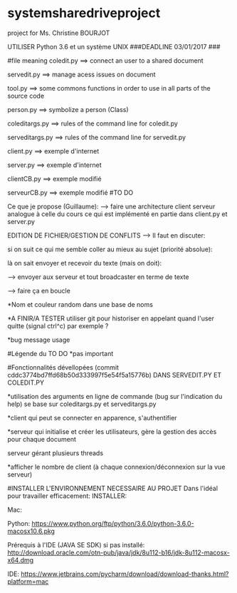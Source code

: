 # systemsharedriveproject
project for Ms. Christine BOURJOT

UTILISER Python 3.6 et un système UNIX
###DEADLINE 03/01/2017 ###

#file meaning
coledit.py ==> connect an user to a shared document

servedit.py ==> manage acess issues on document

tool.py ==> some commons functions in order to use in all parts of the source code

person.py ==> symbolize a person (Class)

coleditargs.py ==> rules of the command line for coledit.py

serveditargs.py ==> rules of the command line for servedit.py



client.py ==> exemple d'internet

server.py ==> exemple d'internet

clientCB.py ==> exemple modifié

serveurCB.py ==> exemple modifié
#TO DO

Ce que je propose (Guillaume):
--> faire une architecture client serveur analogue à celle du cours ce qui est implémenté en partie dans client.py et server.py


EDITION DE FICHIER/GESTION DE CONFLITS --> Il faut en discuter:

si on suit ce qui me semble coller au mieux au sujet (priorité absolue):

là on sait envoyer et recevoir du texte (mais on doit):

--> envoyer aux serveur et tout broadcaster en terme de texte

--> faire ça en boucle

*Nom et couleur random dans une base de noms

*A FINIR/A TESTER utiliser git pour historiser en appelant quand l'user quitte (signal ctrl^c) par exemple ?

*bug message usage

#Légende du TO DO
*pas important

#Fonctionnalités dévellopées (commit cddc3774bd7ffd68b50d333997f5e54f5a15776b)
DANS SERVEDIT.PY ET COLEDIT.PY

*utilisation  des arguments en ligne de commande (bug sur l'indication du help) se base sur coleditargs.py et serveditargs.py 

*client qui peut se connecter en apparence, s'authentifier

*serveur qui initialise et créer les utilisateurs, gère la gestion des accès pour chaque document

serveur gérant plusieurs threads

*afficher le nombre de client (à chaque connexion/déconnexion sur la vue serveur)

#INSTALLER L'ENVIRONNEMENT NECESSAIRE AU PROJET
Dans l'idéal pour travailler efficacement:
INSTALLER:

Mac:

Python:
https://www.python.org/ftp/python/3.6.0/python-3.6.0-macosx10.6.pkg

Prérequis à l'IDE (JAVA SE SDK) si pas installé:
http://download.oracle.com/otn-pub/java/jdk/8u112-b16/jdk-8u112-macosx-x64.dmg

IDE:
https://www.jetbrains.com/pycharm/download/download-thanks.html?platform=mac

